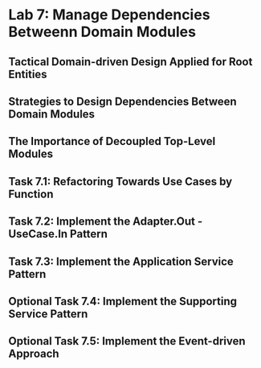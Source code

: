 # Lab 7: Manage Dependencies Betweenn Domain Modules

## Tactical Domain-driven Design Applied for Root Entities

## Strategies to Design Dependencies Between Domain Modules

## The Importance of Decoupled Top-Level Modules

## Task 7.1: Refactoring Towards Use Cases by Function

## Task 7.2: Implement the Adapter.Out - UseCase.In Pattern

## Task 7.3: Implement the Application Service Pattern

## Optional Task 7.4: Implement the Supporting Service Pattern

## Optional Task 7.5: Implement the Event-driven Approach

